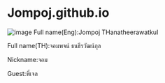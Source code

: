 # Jompoj.github.io
![image](https://github.com/Jompoj/Jompoj.github.io/assets/147574797/30fb6397-a72a-4f92-8db9-8e2aa784442a)
Full name(Eng):Jompoj THanatheerawatkul

Full name(TH):จอมพจน์ ธนธีรวัฒน์กุล

Nickname:จอม

Guest:พี่เจล
